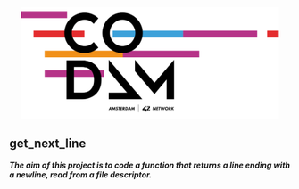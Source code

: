 <p align="center">
  <img src="https://github.com/qingqingqingli/readme_images/blob/master/codam_logo.png" height='200'>
</p>

## get_next_line
***The aim of this project is to code a function that returns a line ending with a newline, read from a file descriptor.***
